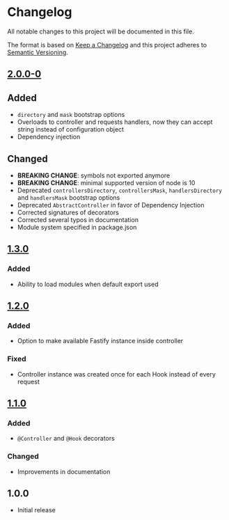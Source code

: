 # Changelog
All notable changes to this project will be documented in this file.

The format is based on [Keep a Changelog](https://keepachangelog.com/en/1.0.0/)
and this project adheres to [Semantic Versioning](https://semver.org/spec/v2.0.0.html).

## [2.0.0-0]
## Added
- `directory` and `mask` bootstrap options
- Overloads to controller and requests handlers, now they can accept string instead of configuration object
- Dependency injection

## Changed
- **BREAKING CHANGE**: symbols not exported anymore
- **BREAKING CHANGE**: minimal supported version of node is 10
- Deprecated `controllersDirectory`, `controllersMask`, `handlersDirectory` and `handlersMask` bootstrap options
- Deprecated `AbstractController` in favor of Dependency Injection
- Corrected signatures of decorators
- Corrected several typos in documentation
- Module system specified in package.json

## [1.3.0]
### Added
- Ability to load modules when default export used

## [1.2.0]
### Added
- Option to make available Fastify instance inside controller

### Fixed
- Controller instance was created once for each Hook instead of every request

## [1.1.0]
### Added
- `@Controller` and `@Hook` decorators

### Changed
- Improvements in documentation

## 1.0.0
- Initial release

[2.0.0-0]: https://github.com/L2jLiga/fastify-decorators/compare/v1.3.0...v2.0.0-0
[1.3.0]: https://github.com/L2jLiga/fastify-decorators/compare/v1.2.0...v1.3.0
[1.2.0]: https://github.com/L2jLiga/fastify-decorators/compare/v1.1.0...v1.2.0
[1.1.0]: https://github.com/L2jLiga/fastify-decorators/compare/v1.0.0...v1.1.0

